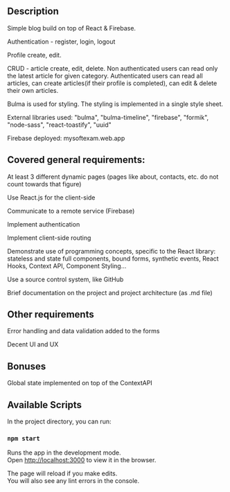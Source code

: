 ## Description
Simple blog build on top of React & Firebase.

Authentication - register, login, logout

Profile create, edit.

CRUD - article create, edit, delete. Non authenticated users can read only the latest
article for given category. Authenticated users can read all articles, can create articles(if their profile is completed),
can edit & delete their own articles.

Bulma is used for styling. The styling is implemented in a single style sheet.

External libraries used: "bulma", "bulma-timeline", "firebase", "formik", "node-sass", "react-toastify", "uuid"

Firebase deployed: mysoftexam.web.app

## Covered general requirements:

At least 3 different dynamic pages (pages like about, contacts, etc. do not count towards that figure)

Use React.js for the client-side

Communicate to a remote service (Firebase)

Implement authentication

Implement client-side routing

Demonstrate use of programming concepts, specific to the React library: stateless and state full components, bound forms, synthetic events, React Hooks, Context API, Component Styling…

Use a source control system, like GitHub

Brief documentation on the project and project architecture (as .md file)

## Other requirements

Error handling and data validation added to the forms

Decent UI and UX

## Bonuses

Global state implemented on top of the ContextAPI



## Available Scripts

In the project directory, you can run:

### `npm start`

Runs the app in the development mode.\
Open [http://localhost:3000](http://localhost:3000) to view it in the browser.

The page will reload if you make edits.\
You will also see any lint errors in the console.

